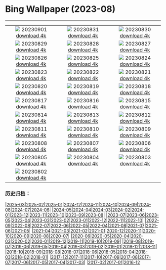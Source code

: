 # Bing Wallpaper (2023-08)
**************
| | | |
| :----: | :----: | :----: |
| ![](https://www.bing.com/th?id=OHR.TurkeyTailMush_FR-FR8157290874_1920x1080.jpg) 20230901 [download 4k](https://www.bing.com/th?id=OHR.TurkeyTailMush_FR-FR8157290874_UHD.jpg) | ![](https://www.bing.com/th?id=OHR.IronwoodCactus_FR-FR2301952997_1920x1080.jpg) 20230831 [download 4k](https://www.bing.com/th?id=OHR.IronwoodCactus_FR-FR2301952997_UHD.jpg) | ![](https://www.bing.com/th?id=OHR.NingalooShark_FR-FR1267107325_1920x1080.jpg) 20230830 [download 4k](https://www.bing.com/th?id=OHR.NingalooShark_FR-FR1267107325_UHD.jpg) |
| ![](https://www.bing.com/th?id=OHR.BathCircus_FR-FR6934984274_1920x1080.jpg) 20230829 [download 4k](https://www.bing.com/th?id=OHR.BathCircus_FR-FR6934984274_UHD.jpg) | ![](https://www.bing.com/th?id=OHR.DubrovnikHarbor_FR-FR0527761350_1920x1080.jpg) 20230828 [download 4k](https://www.bing.com/th?id=OHR.DubrovnikHarbor_FR-FR0527761350_UHD.jpg) | ![](https://www.bing.com/th?id=OHR.JejuIsland_FR-FR0042258249_1920x1080.jpg) 20230827 [download 4k](https://www.bing.com/th?id=OHR.JejuIsland_FR-FR0042258249_UHD.jpg) |
| ![](https://www.bing.com/th?id=OHR.MuseumIsland_FR-FR9504691983_1920x1080.jpg) 20230826 [download 4k](https://www.bing.com/th?id=OHR.MuseumIsland_FR-FR9504691983_UHD.jpg) | ![](https://www.bing.com/th?id=OHR.YellowstoneFalls_FR-FR8862053079_1920x1080.jpg) 20230825 [download 4k](https://www.bing.com/th?id=OHR.YellowstoneFalls_FR-FR8862053079_UHD.jpg) | ![](https://www.bing.com/th?id=OHR.SharkFinCove_FR-FR0012058027_1920x1080.jpg) 20230824 [download 4k](https://www.bing.com/th?id=OHR.SharkFinCove_FR-FR0012058027_UHD.jpg) |
| ![](https://www.bing.com/th?id=OHR.SkogafossWaterfall_FR-FR9583984450_1920x1080.jpg) 20230823 [download 4k](https://www.bing.com/th?id=OHR.SkogafossWaterfall_FR-FR9583984450_UHD.jpg) | ![](https://www.bing.com/th?id=OHR.TunisiaAmphitheatre_FR-FR8757841243_1920x1080.jpg) 20230822 [download 4k](https://www.bing.com/th?id=OHR.TunisiaAmphitheatre_FR-FR8757841243_UHD.jpg) | ![](https://www.bing.com/th?id=OHR.EmeraldLakeYukon_FR-FR7991878556_1920x1080.jpg) 20230821 [download 4k](https://www.bing.com/th?id=OHR.EmeraldLakeYukon_FR-FR7991878556_UHD.jpg) |
| ![](https://www.bing.com/th?id=OHR.StartPointLight_FR-FR6228676554_1920x1080.jpg) 20230820 [download 4k](https://www.bing.com/th?id=OHR.StartPointLight_FR-FR6228676554_UHD.jpg) | ![](https://www.bing.com/th?id=OHR.Morbihan_FR-FR5973672727_1920x1080.jpg) 20230819 [download 4k](https://www.bing.com/th?id=OHR.Morbihan_FR-FR5973672727_UHD.jpg) | ![](https://www.bing.com/th?id=OHR.AvatarMountain_FR-FR5022202394_1920x1080.jpg) 20230818 [download 4k](https://www.bing.com/th?id=OHR.AvatarMountain_FR-FR5022202394_UHD.jpg) |
| ![](https://www.bing.com/th?id=OHR.GeckoLeaf_FR-FR6760407712_1920x1080.jpg) 20230817 [download 4k](https://www.bing.com/th?id=OHR.GeckoLeaf_FR-FR6760407712_UHD.jpg) | ![](https://www.bing.com/th?id=OHR.KeyWestBridge_FR-FR4621663062_1920x1080.jpg) 20230816 [download 4k](https://www.bing.com/th?id=OHR.KeyWestBridge_FR-FR4621663062_UHD.jpg) | ![](https://www.bing.com/th?id=OHR.TaorminaSquare_FR-FR4421345533_1920x1080.jpg) 20230815 [download 4k](https://www.bing.com/th?id=OHR.TaorminaSquare_FR-FR4421345533_UHD.jpg) |
| ![](https://www.bing.com/th?id=OHR.VerdonCanyon_FR-FR4159848707_1920x1080.jpg) 20230814 [download 4k](https://www.bing.com/th?id=OHR.VerdonCanyon_FR-FR4159848707_UHD.jpg) | ![](https://www.bing.com/th?id=OHR.PerseidsOregon_FR-FR3598672190_1920x1080.jpg) 20230813 [download 4k](https://www.bing.com/th?id=OHR.PerseidsOregon_FR-FR3598672190_UHD.jpg) | ![](https://www.bing.com/th?id=OHR.ThreeElephants_FR-FR3390909950_1920x1080.jpg) 20230812 [download 4k](https://www.bing.com/th?id=OHR.ThreeElephants_FR-FR3390909950_UHD.jpg) |
| ![](https://www.bing.com/th?id=OHR.JupiterArtland_FR-FR3158432015_1920x1080.jpg) 20230811 [download 4k](https://www.bing.com/th?id=OHR.JupiterArtland_FR-FR3158432015_UHD.jpg) | ![](https://www.bing.com/th?id=OHR.WorldLionDay_FR-FR2264324589_1920x1080.jpg) 20230810 [download 4k](https://www.bing.com/th?id=OHR.WorldLionDay_FR-FR2264324589_UHD.jpg) | ![](https://www.bing.com/th?id=OHR.BathurstArt_FR-FR2057200035_1920x1080.jpg) 20230809 [download 4k](https://www.bing.com/th?id=OHR.BathurstArt_FR-FR2057200035_UHD.jpg) |
| ![](https://www.bing.com/th?id=OHR.LavenderFrance_FR-FR1870932466_1920x1080.jpg) 20230808 [download 4k](https://www.bing.com/th?id=OHR.LavenderFrance_FR-FR1870932466_UHD.jpg) | ![](https://www.bing.com/th?id=OHR.BodieNC_FR-FR1484385172_1920x1080.jpg) 20230807 [download 4k](https://www.bing.com/th?id=OHR.BodieNC_FR-FR1484385172_UHD.jpg) | ![](https://www.bing.com/th?id=OHR.NaganoPond_FR-FR1287961189_1920x1080.jpg) 20230806 [download 4k](https://www.bing.com/th?id=OHR.NaganoPond_FR-FR1287961189_UHD.jpg) |
| ![](https://www.bing.com/th?id=OHR.AtlanticPuffin_FR-FR7137446812_1920x1080.jpg) 20230805 [download 4k](https://www.bing.com/th?id=OHR.AtlanticPuffin_FR-FR7137446812_UHD.jpg) | ![](https://www.bing.com/th?id=OHR.GothicRuins_FR-FR6737278090_1920x1080.jpg) 20230804 [download 4k](https://www.bing.com/th?id=OHR.GothicRuins_FR-FR6737278090_UHD.jpg) | ![](https://www.bing.com/th?id=OHR.ZelenciSprings_FR-FR0997298659_1920x1080.jpg) 20230803 [download 4k](https://www.bing.com/th?id=OHR.ZelenciSprings_FR-FR0997298659_UHD.jpg) |
| ![](https://www.bing.com/th?id=OHR.CapitolButte_FR-FR6551234797_1920x1080.jpg) 20230802 [download 4k](https://www.bing.com/th?id=OHR.CapitolButte_FR-FR6551234797_UHD.jpg) |  |  |

### 历史归档：

|[2025-03](/2025-03/2025-03.md)|[2025-02](/2025-02/2025-02.md)|[2025-01](/2025-01/2025-01.md)|[2024-12](/2024-12/2024-12.md)|[2024-11](/2024-11/2024-11.md)|[2024-10](/2024-10/2024-10.md)|[2024-09](/2024-09/2024-09.md)|[2024-08](/2024-08/2024-08.md)|[2024-07](/2024-07/2024-07.md)|[2024-06](/2024-06/2024-06.md)|
|[2024-05](/2024-05/2024-05.md)|[2024-04](/2024-04/2024-04.md)|[2024-03](/2024-03/2024-03.md)|[2024-02](/2024-02/2024-02.md)|[2024-01](/2024-01/2024-01.md)|[2023-12](/2023-12/2023-12.md)|[2023-11](/2023-11/2023-11.md)|[2023-10](/2023-10/2023-10.md)|[2023-09](/2023-09/2023-09.md)|[2023-08](/2023-08/2023-08.md)|
|[2023-07](/2023-07/2023-07.md)|[2023-06](/2023-06/2023-06.md)|[2023-05](/2023-05/2023-05.md)|[2023-04](/2023-04/2023-04.md)|[2023-03](/2023-03/2023-03.md)|[2023-02](/2023-02/2023-02.md)|[2023-01](/2023-01/2023-01.md)|[2022-12](/2022-12/2022-12.md)|[2022-11](/2022-11/2022-11.md)|[2022-10](/2022-10/2022-10.md)|
|[2022-09](/2022-09/2022-09.md)|[2022-08](/2022-08/2022-08.md)|[2022-07](/2022-07/2022-07.md)|[2022-06](/2022-06/2022-06.md)|[2022-05](/2022-05/2022-05.md)|[2022-04](/2022-04/2022-04.md)|[2021-08](/2021-08/2021-08.md)|[2021-07](/2021-07/2021-07.md)|[2021-06](/2021-06/2021-06.md)|[2021-05](/2021-05/2021-05.md)|
|[2021-04](/2021-04/2021-04.md)|[2021-03](/2021-03/2021-03.md)|[2021-02](/2021-02/2021-02.md)|[2021-01](/2021-01/2021-01.md)|[2020-12](/2020-12/2020-12.md)|[2020-11](/2020-11/2020-11.md)|[2020-10](/2020-10/2020-10.md)|[2020-09](/2020-09/2020-09.md)|[2020-08](/2020-08/2020-08.md)|[2020-07](/2020-07/2020-07.md)|
|[2020-06](/2020-06/2020-06.md)|[2020-05](/2020-05/2020-05.md)|[2020-04](/2020-04/2020-04.md)|[2020-03](/2020-03/2020-03.md)|[2020-02](/2020-02/2020-02.md)|[2020-01](/2020-01/2020-01.md)|[2019-12](/2019-12/2019-12.md)|[2019-11](/2019-11/2019-11.md)|[2019-10](/2019-10/2019-10.md)|[2019-09](/2019-09/2019-09.md)|
|[2019-08](/2019-08/2019-08.md)|[2019-07](/2019-07/2019-07.md)|[2019-06](/2019-06/2019-06.md)|[2019-05](/2019-05/2019-05.md)|[2019-04](/2019-04/2019-04.md)|[2019-03](/2019-03/2019-03.md)|[2019-02](/2019-02/2019-02.md)|[2019-01](/2019-01/2019-01.md)|[2018-12](/2018-12/2018-12.md)|[2018-11](/2018-11/2018-11.md)|
|[2018-10](/2018-10/2018-10.md)|[2018-09](/2018-09/2018-09.md)|[2018-08](/2018-08/2018-08.md)|[2018-07](/2018-07/2018-07.md)|[2018-06](/2018-06/2018-06.md)|[2018-05](/2018-05/2018-05.md)|[2018-04](/2018-04/2018-04.md)|[2018-03](/2018-03/2018-03.md)|[2018-02](/2018-02/2018-02.md)|[2018-01](/2018-01/2018-01.md)|
|[2017-12](/2017-12/2017-12.md)|[2017-11](/2017-11/2017-11.md)|[2017-10](/2017-10/2017-10.md)|[2017-09](/2017-09/2017-09.md)|[2017-08](/2017-08/2017-08.md)|[2017-07](/2017-07/2017-07.md)|[2017-06](/2017-06/2017-06.md)|[2017-05](/2017-05/2017-05.md)|[2017-04](/2017-04/2017-04.md)|[2017-03](/2017-03/2017-03.md)|
|[2017-02](/2017-02/2017-02.md)|[2017-01](/2017-01/2017-01.md)|[2016-12](/2016-12/2016-12.md)